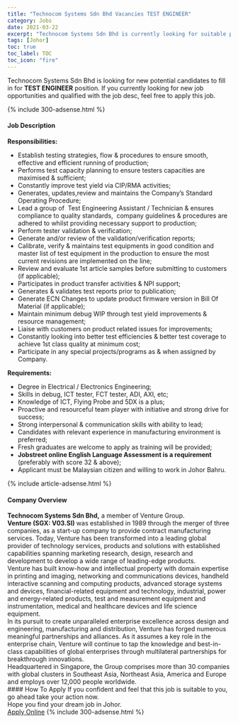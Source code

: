 ```yaml
---
title: "Technocom Systems Sdn Bhd Vacancies TEST ENGINEER" 
category: Jobs 
date: 2021-03-22 
excerpt: "Technocom Systems Sdn Bhd is currently looking for suitable person to fill in the TEST ENGINEER which based in Johor" 
tags: [Johor] 
toc: true 
toc_label: TOC 
toc_icon: "fire" 
--- 
```


<p>Technocom Systems Sdn Bhd is looking for new potential candidates to fill in for <b>TEST ENGINEER</b> position. If you currently looking for new job opportunities and qualified with the job desc, feel free to apply this job.
</p>{% include 300-adsense.html %} 
<div><div><h4>Job Description</h4></div><div><div><span><div><div><div><strong>Responsibilities:</strong></div><ul><li>Establish testing strategies, flow &amp; procedures to ensure smooth, effective and efficient running of production;</li><li>Performs test capacity planning to ensure testers capacities are maximised &amp; sufficient;</li><li>Constantly improve test yield via CIP/RMA activities;</li><li>Generates, updates,review and maintains the Company&#8217;s Standard Operating Procedure;</li><li>Lead a group of&#160; Test Engineering Assistant / Technician &amp; ensures compliance to quality standards,&#160; company guidelines &amp; procedures are adhered to whilst providing necessary support to production;</li><li>Perform tester validation &amp; verification;</li><li>Generate and/or review of the validation/verification reports;</li><li>Calibrate, verify &amp; maintains test equipments in good condition and master list of test equipment in the production to ensure the most current revisions are implemented on the line;</li><li>Review and evaluate 1st article samples before submitting to customers (if applicable);</li><li>Participates in product transfer activities &amp; NPI support;</li><li>Generates &amp; validates test reports prior to publication;</li><li>Generate ECN Changes to update product firmware version in Bill Of Material (if applicable);</li><li>Maintain minimum debug WIP through test yield improvements &amp; resource management;</li><li>Liaise with customers on product related issues for improvements;</li><li>Constantly looking into better test efficiencies &amp; better test coverage to achieve 1st class quality at minimum cost;</li><li>Participate in any special projects/programs as &amp; when assigned by Company.</li></ul><div><strong>Requirements:</strong></div></div><div><ul><li>Degree in Electrical / Electronics Engineering;</li><li>Skills in debug, ICT tester, FCT tester, ADI, AXI, etc;</li><li>Knowledge of ICT, Flying Probe and 5DX is a plus;</li><li>Proactive and resourceful team player with initiative and strong drive for success;</li><li>Strong interpersonal &amp; communication skills with ability to lead;</li><li>Candidates with relevant experience in manufacturing environment is preferred;</li><li>Fresh graduates are welcome to apply as training will be provided;</li><li><strong>Jobstreet online English Language Assessment is a requirement </strong>(preferably with score 32 &amp; above);</li><li>Applicant must be Malaysian citizen and willing to work in Johor Bahru.</li></ul></div></div></span></div></div></div> 
{% include article-adsense.html %} 
<div><div><h4>Company Overview</h4></div><div><div><span><div><div>
<strong>Technocom Systems Sdn Bhd,</strong> a member of Venture Group.</div>
<div>
<div>
<strong>Venture (SGX: V03.SI)</strong> was established in 1989 through the merger of three companies, as a start-up company to provide contract manufacturing services. Today, Venture has been transformed into a leading global provider of technology services, products and solutions with established capabilities spanning marketing research, design, research and development to develop a wide range of leading-edge products.</div>
<div>
		Venture has built know-how and intellectual property with domain expertise in printing and imaging, networking and communications devices, handheld interactive scanning and computing products, advanced storage systems and devices, financial-related equipment and technology, industrial, power and energy-related products, test and measurement equipment and instrumentation, medical and healthcare devices and life science equipment.</div>
<div>
		In its pursuit to create unparalleled enterprise excellence across design and engineering, manufacturing and distribution, Venture has forged numerous meaningful partnerships and alliances. As it assumes a key role in the enterprise chain, Venture will continue to tap the knowledge and best-in-class capabilities of global enterprises through multilateral partnerships for breakthrough innovations.</div>
<div>
		Headquartered in Singapore, the Group comprises more than 30 companies with global clusters in Southeast Asia, Northeast Asia, America and Europe and employs over 12,000 people worldwide.</div>
</div></div></span></div></div></div> 
#### How To Apply 
If you confident and feel that this job is suitable to you, go ahead take your action now. <br/> 
Hope you find your dream job in Johor. <br/> 
<a href="https://www.jobstreet.com.my/en/job/test-engineer-4513592?jobId=jobstreet-my-job-4513592&" class="btn btn--info" target="_blank" rel="nofollow noopenner">Apply Online</a> 
{% include 300-adsense.html %} 